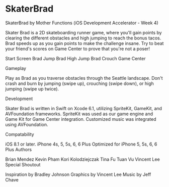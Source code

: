 # SkaterBrad
SkaterBrad by Mother Functions (iOS Development Accelerator - Week 4)

Skater Brad is a 2D skateboarding runner game, where you'll gain points by clearing the different obstacles and high jumping to reach the bonus tacos. Brad speeds up as you gain points to make the challenge insane. Try to beat your friend's scores on Game Center to prove that you're not a poser!

Start Screen Brad Jump Brad High Jump Brad Crouch Game Center

Gameplay

Play as Brad as you traverse obstacles through the Seattle landscape. Don't crash and burn by jumping (swipe up), crouching (swipe down), or high jumping (swipe up twice).

Development

Skater Brad is written in Swift on Xcode 6.1, utilizing SpriteKit, GameKit, and AVFoundation frameworks. SpriteKit was used as our game engine and Game Kit for Game Center integration. Customized music was integrated using AVFoundation.

Compatability

iOS 8.1 or later.
iPhone 4s, 5, 5s, 6, 6 Plus
Optimized for iPhone 5, 5s, 6, 6 Plus
Authors

Brian Mendez
Kevin Pham
Kori Kolodziejczak
Tina Fu
Tuan Vu
Vincent Lee
Special Shoutout

Inspiration by Bradley Johnson
Graphics by Vincent Lee
Music by Jeff Chave
